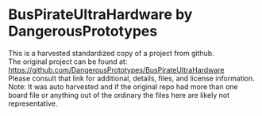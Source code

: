 
# BusPirateUltraHardware by DangerousPrototypes  
This is a harvested standardized copy of a project from github.  
The original project can be found at:  
https://github.com/DangerousPrototypes/BusPirateUltraHardware  
Please consult that link for additional, details, files, and license information.  
Note: It was auto harvested and if the original repo had more than one board file or anything out of the ordinary the files here are likely not representative.  
    